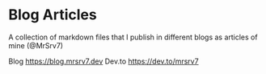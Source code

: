 # Blog Articles

A collection of markdown files that I publish in different blogs as articles of mine (@MrSrv7)

Blog <https://blog.mrsrv7.dev>
Dev.to <https://dev.to/mrsrv7>
